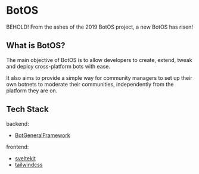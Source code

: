 # BotOS

BEHOLD! From the ashes of the 2019 BotOS project, a new BotOS has risen!

## What is BotOS?

The main objective of BotOS is to allow developers to create, extend, tweak and deploy cross-platform bots with ease.

It also aims to provide a simple way for community managers to set up their own botnets to moderate their communities, independently from the platform they are on.

## Tech Stack

backend:
- [BotGeneralFramework](https://github.com/stockdroid/botgeneralframework)

frontend:
- [sveltekit](https://svelte.dev/docs/kit/introduction)
- [tailwindcss](https://tailwindcss.com/)
